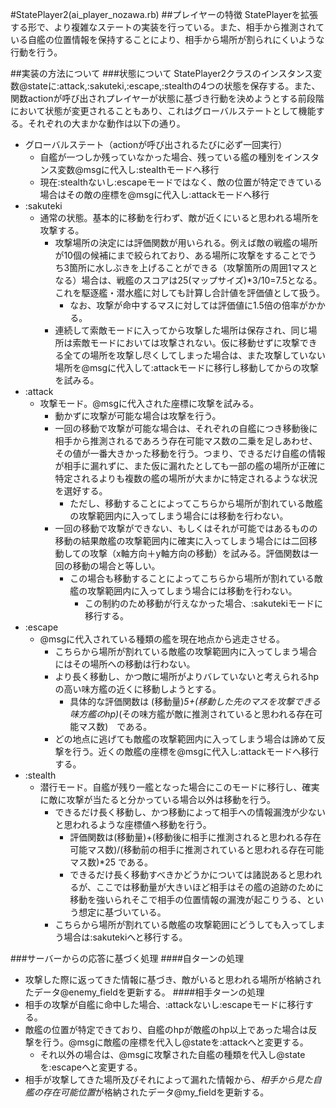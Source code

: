 #StatePlayer2(ai_player_nozawa.rb)
##プレイヤーの特徴
StatePlayerを拡張する形で、より複雑なステートの実装を行っている。また、相手から推測されている自艦の位置情報を保持することにより、相手から場所が割られにくいような行動を行う。

##実装の方法について
###状態について
StatePlayer2クラスのインスタンス変数@stateに:attack,:sakuteki,:escape,:stealthの4つの状態を保存する。また、関数actionが呼び出されプレイヤーが状態に基づき行動を決めようとする前段階において状態が変更されることもあり、これはグローバルステートとして機能する。それぞれの大まかな動作は以下の通り。
* グローバルステート（actionが呼び出されるたびに必ず一回実行）
  * 自艦が一つしか残っていなかった場合、残っている艦の種別をインスタンス変数@msgに代入し:stealthモードへ移行
  * 現在:stealthないし:escapeモードではなく、敵の位置が特定できている場合はその敵の座標を@msgに代入し:attackモードへ移行
* :sakuteki
  * 通常の状態。基本的に移動を行わず、敵が近くにいると思われる場所を攻撃する。
    * 攻撃場所の決定には評価関数が用いられる。例えば敵の戦艦の場所が10個の候補にまで絞られており、ある場所に攻撃をすることでうち3箇所に水しぶきを上げることができる（攻撃箇所の周囲1マスとなる）場合は、戦艦のスコアは25(マップサイズ)*3/10=7.5となる。これを駆逐艦・潜水艦に対しても計算し合計値を評価値として扱う。
      * なお、攻撃が命中するマスに対しては評価値に1.5倍の倍率がかかる。
    * 連続して索敵モードに入ってから攻撃した場所は保存され、同じ場所は索敵モードにおいては攻撃されない。仮に移動せずに攻撃できる全ての場所を攻撃し尽くしてしまった場合は、また攻撃していない場所を@msgに代入して:attackモードに移行し移動してからの攻撃を試みる。
* :attack
  * 攻撃モード。@msgに代入された座標に攻撃を試みる。
    * 動かずに攻撃が可能な場合は攻撃を行う。
    * 一回の移動で攻撃が可能な場合は、それぞれの自艦につき移動後に相手から推測されるであろう存在可能マス数の二乗を足しあわせ、その値が一番大きかった移動を行う。つまり、できるだけ自艦の情報が相手に漏れずに、また仮に漏れたとしても一部の艦の場所が正確に特定されるよりも複数の艦の場所が大まかに特定されるような状況を選好する。
      * ただし、移動することによってこちらから場所が割れている敵艦の攻撃範囲内に入ってしまう場合には移動を行わない。
    * 一回の移動で攻撃ができない、もしくはそれが可能ではあるものの移動の結果敵艦の攻撃範囲内に確実に入ってしまう場合には二回移動しての攻撃（x軸方向＋y軸方向の移動）を試みる。評価関数は一回の移動の場合と等しい。
      * この場合も移動することによってこちらから場所が割れている敵艦の攻撃範囲内に入ってしまう場合には移動を行わない。
      	* この制約のため移動が行えなかった場合、:sakutekiモードに移行する。
* :escape
  * @msgに代入されている種類の艦を現在地点から逃走させる。
    * こちらから場所が割れている敵艦の攻撃範囲内に入ってしまう場合にはその場所への移動は行わない。
    * より長く移動し、かつ敵に場所がよりバレていないと考えられるhpの高い味方艦の近くに移動しようとする。
      * 具体的な評価関数は (移動量)*5+(移動した先のマスを攻撃できる味方艦のhp)*(その味方艦が敵に推測されていると思われる存在可能マス数)　である。
    * どの地点に逃げても敵艦の攻撃範囲内に入ってしまう場合は諦めて反撃を行う。近くの敵艦の座標を@msgに代入し:attackモードへ移行する。
* :stealth
  * 潜行モード。自艦が残り一艦となった場合にこのモードに移行し、確実に敵に攻撃が当たると分かっている場合以外は移動を行う。
    * できるだけ長く移動し、かつ移動によって相手への情報漏洩が少ないと思われるような座標値へ移動を行う。
      * 評価関数は(移動量)+(移動後に相手に推測されると思われる存在可能マス数)/(移動前の相手に推測されていると思われる存在可能マス数)*25 である。
      * できるだけ長く移動すべきかどうかについては諸説あると思われるが、ここでは移動量が大きいほど相手はその艦の追跡のために移動を強いられそこで相手の位置情報の漏洩が起こりうる、という想定に基づいている。
    * こちらから場所が割れている敵艦の攻撃範囲にどうしても入ってしまう場合は:sakutekiへと移行する。

###サーバーからの応答に基づく処理
####自ターンの処理
* 攻撃した際に返ってきた情報に基づき、敵がいると思われる場所が格納されたデータ@enemy_fieldを更新する。
####相手ターンの処理
* 相手の攻撃が自艦に命中した場合、:attackないし:escapeモードに移行する。
* 敵艦の位置が特定できており、自艦のhpが敵艦のhp以上であった場合は反撃を行う。@msgに敵艦の座標を代入し@stateを:attackへと変更する。
  * それ以外の場合は、@msgに攻撃された自艦の種類を代入し@stateを:escapeへと変更する。
* 相手が攻撃してきた場所及びそれによって漏れた情報から、*相手から見た自艦の存在可能位置*が格納されたデータ@my_fieldを更新する。